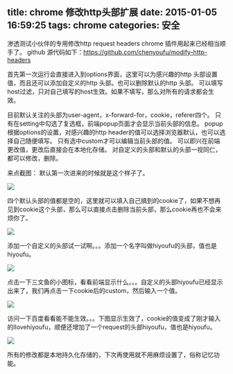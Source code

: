 ﻿title: chrome 修改http头部扩展
date: 2015-01-05 16:59:25
tags: chrome
categories: 安全
---

渗透测试小伙伴的专用修改http request headers chrome 插件用起来已经相当顺手了。
github 源代码如下：https://github.com/chenyoufu/modify-http-headers

首先第一次运行会直接进入到options界面，这里可以为感兴趣的http 头部设置值，而且还可以添加自定义的http 头部。也可以删除默认的http 头部。
可以填写host过滤，只对自己填写的host生效。如果不填写，那么对所有的请求都会生效。

目前默认关注的头部为user-agent，x-forward-for，cookie，referer四个。
只有在setting中勾选了复选框，前端popup页面才会显示当前头部的信息。
popup根据options的设置，对感兴趣的http header的值可以选择浏览器默认，也可以选择自己随便填写。
只有选中custom才可以编辑当前头部的值。
可以即兴在前端更改值，更改后直接会在本地化存储。
对自定义的头部和默认的头部一视同仁，都可以修改，删除。
<!-- more -->
来点截图：
默认第一次进来的时候就是这个样子了。

![](http://7sbqk1.com1.z0.glb.clouddn.com/youfu_blog_mhh0.png)

四个默认头部的值都是空的，这里就可以填入自己搞到的cookie了，如果不想再见到cookie这个头部，那么可以直接点击删除当前头部，那么cookie再也不会来烦你了。

![](http://7sbqk1.com1.z0.glb.clouddn.com/youfu_blog_mhh1.png)

添加一个自定义的头部试一试啊。。。添加一个名字叫做hiyoufu的头部，值也是hiyoufu。

![](http://7sbqk1.com1.z0.glb.clouddn.com/youfu_blog_mhh2.png)

点击一下三文鱼的小图标，看看前端显示什么。。。自定义的头部hiyoufu已经显示出来了，我们再点击一下cookie后的custom，然后输入一个值。

![](http://7sbqk1.com1.z0.glb.clouddn.com/youfu_blog_mhh3.png)

访问一下百度看看能不能生效。。。下图显示生效了，cookie的值变成了刚才输入的Ilovehiyoufu，顺便还增加了一个request的头部hiyoufu，值也是hiyoufu。

![](http://7sbqk1.com1.z0.glb.clouddn.com/youfu_blog_mhh4.png)

所有的修改都是本地持久化存储的，下次再使用就不用麻烦设置了，俗称记忆功能。
